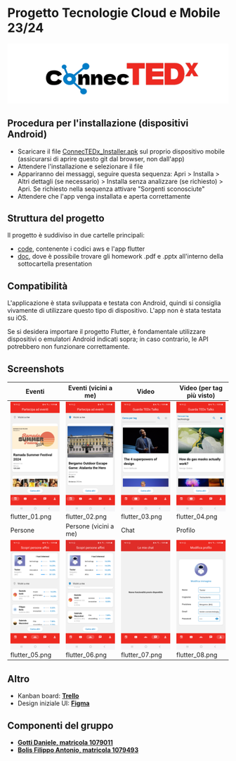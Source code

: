 # Progetto Tecnologie Cloud e Mobile 23/24
![logo](https://github.com/DanieleGotti/ConnecTEDx/blob/main/ConnecTEDx/doc/img/logo.png)

## Procedura per l'installazione (dispositivi Android)
- Scaricare il file [ConnecTEDx_Installer.apk](https://github.com/DanieleGotti/ConnecTEDx/blob/main/ConnecTEDx/ConnecTEDx_Installer.apk) sul proprio dispositivo mobile (assicurarsi di aprire questo git dal browser, non dall'app)
- Attendere l'installazione e selezionare il file  
- Appariranno dei messaggi, seguire questa sequenza: Apri > Installa > Altri dettagli (se necessario) > Installa senza analizzare (se richiesto) > Apri. Se richiesto nella sequenza attivare "Sorgenti sconosciute" 
- Attendere che l'app venga installata e aperta correttamente

## Struttura del progetto
Il progetto è suddiviso in due cartelle principali:
- [code](https://github.com/DanieleGotti/ConnecTEDx/tree/main/ConnecTEDx/code), contenente i codici aws e l'app flutter
- [doc](https://github.com/DanieleGotti/ConnecTEDx/tree/main/ConnecTEDx/doc/presentation), dove è possibile trovare gli homework .pdf e .pptx all'interno della sottocartella presentation

## Compatibilità 
L'applicazione è stata sviluppata e testata con Android, quindi si consiglia vivamente di utilizzare questo tipo di dispositivo. L'app non è stata testata su iOS.

Se si desidera importare il progetto Flutter, è fondamentale utilizzare dispositivi o emulatori Android indicati sopra; in caso contrario, le API potrebbero non funzionare correttamente.

## Screenshots
| Eventi | Eventi (vicini a me) | Video | Video (per tag più visto) |
|--------|----------------------|-------|--------------------------|
| ![Evento](https://github.com/DanieleGotti/ConnecTEDx/blob/main/ConnecTEDx/code/flutter/connectedx/flutter_01.png)flutter_01.png | ![Eventi vicini a me](https://github.com/DanieleGotti/ConnecTEDx/blob/main/ConnecTEDx/code/flutter/connectedx/flutter_02.png)flutter_02.png | ![Video](https://github.com/DanieleGotti/ConnecTEDx/blob/main/ConnecTEDx/code/flutter/connectedx/flutter_03.png)flutter_03.png | ![Video per tag più visto](https://github.com/DanieleGotti/ConnecTEDx/blob/main/ConnecTEDx/code/flutter/connectedx/flutter_04.png)flutter_04.png |
| Persone | Persone (vicini a me) | Chat | Profilo |
| ![Persone](https://github.com/DanieleGotti/ConnecTEDx/blob/main/ConnecTEDx/code/flutter/connectedx/flutter_05.png)flutter_05.png | ![Persone vicini a me](https://github.com/DanieleGotti/ConnecTEDx/blob/main/ConnecTEDx/code/flutter/connectedx/flutter_06.png)flutter_06.png | ![Chat](https://github.com/DanieleGotti/ConnecTEDx/blob/main/ConnecTEDx/code/flutter/connectedx/flutter_07.png)flutter_07.png | ![Profilo](https://github.com/DanieleGotti/ConnecTEDx/blob/main/ConnecTEDx/code/flutter/connectedx/flutter_08.png)flutter_08.png |

## Altro
- Kanban board: [__Trello__](https://trello.com/b/WBCqqAyc/connectedx)
- Design iniziale UI: [__Figma__](https://www.figma.com/file/DXUDugR8lhHtBvBZ2NX0oj/ConnecTEDx?type=design&node-id=0%3A1&mode=design&t=8OvN5yfO4kw7GyV1-1) 

## Componenti del gruppo
- [__Gotti Daniele, matricola 1079011__](https://github.com/DanieleGotti)
- [__Bolis Filippo Antonio, matricola 1079493__](https://github.com/FilippoBolis)
